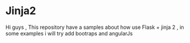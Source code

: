# Jinja2

Hi guys , This repository have a samples about how use Flask + jinja 2 , 
in some examples i will try add bootraps and angularJs
